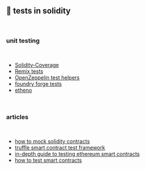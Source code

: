 ## 🍣 tests in solidity

<br>

### unit testing

<br>

* [Solidity-Coverage](https://github.com/sc-forks/solidity-coverage)
* [Remix tests](https://github.com/ethereum/remix-project/tree/master/libs/remix-tests)
* [OpenZeppelin test helpers](https://github.com/OpenZeppelin/openzeppelin-test-helpers)
* [foundry forge tests](https://github.com/foundry-rs/foundry/tree/master/forge)
* [etheno](https://github.com/crytic/etheno)



<br>

### articles

<br>

* [how to mock solidity contracts](https://ethereum.org/en/developers/tutorials/how-to-mock-solidity-contracts-for-testing/)
* [truffle smart contract test framework](https://ethereum.org/en/developers/tutorials/how-to-mock-solidity-contracts-for-testing/)
* [in-depth guide to testing ethereum smart contracts](https://iamdefinitelyahuman.medium.com/an-in-depth-guide-to-testing-ethereum-smart-contracts-2e41b2770297)
* [how to test smart contracts](https://betterprogramming.pub/how-to-test-ethereum-smart-contracts-35abc8fa199d)
